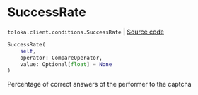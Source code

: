 # SuccessRate
`toloka.client.conditions.SuccessRate` | [Source code](https://github.com/Toloka/toloka-kit/blob/v0.1.24/src/client/conditions.py#L280)

```python
SuccessRate(
    self,
    operator: CompareOperator,
    value: Optional[float] = None
)
```

Percentage of correct answers of the performer to the captcha

